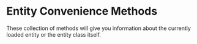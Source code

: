 # Entity Convenience Methods

These collection of methods will give you information about the currently loaded entity or the entity class itself.

